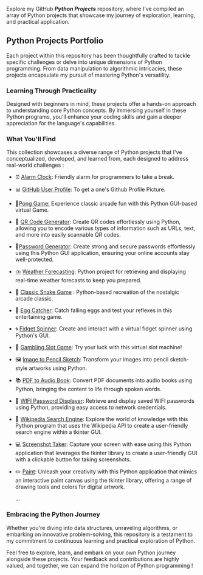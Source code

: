 Explore my GitHub ***Python Projects*** repository, where I've compiled an array of Python projects that showcase my journey of exploration, learning, and practical application.

## Python Projects Portfolio

Each project within this repository has been thoughtfully crafted to tackle specific challenges or delve into unique dimensions of Python programming. From data manipulation to algorithmic intricacies, these projects encapsulate my pursuit of mastering Python's versatility.

### Learning Through Practicality

Designed with beginners in mind, these projects offer a hands-on approach to understanding core Python concepts. By immersing yourself in these Python programs, you'll enhance your coding skills and gain a deeper appreciation for the language's capabilities.

### What You'll Find

This collection showcases a diverse range of Python projects that I've conceptualized, developed, and learned from, each designed to address real-world challenges : 

* ⏰ [Alarm Clock](https://github.com/Mimae00/Python_Projects/tree/main/Alarm%20Clock): Friendly alarm for programmers to take a break.
* 📊 [GitHub User Profile](https://github.com/Mimae00/Python_Projects/tree/main/Github%20User%20Profile): To get a one's Github Profile Picture.
* 🏓[Pong Game:](https://github.com/Mimae00/Python_Projects/tree/main/Pong%20Game) Experience classic arcade fun with this Python GUI-based virtual Game.
* 🔗 [QR Code Generator](https://github.com/Mimae00/Python_Projects/tree/main/QR%20Code%20Generator): Create QR codes effortlessly using Python, allowing you to encode various types of information such as URLs, text, and more into easily scannable QR codes.
* 🔐[Password Generator](https://github.com/Mimae00/Python_Projects/tree/main/Password%20Generator): Create strong and secure passwords effortlessly using this Python GUI application, ensuring your online accounts stay well-protected.
* ⛈️ [Weather Forecasting](https://github.com/Mimae00/Python_Projects/tree/main/Weather%20Forecasting): Python project for retrieving and displaying real-time weather forecasts to keep you prepared.
* 🐍 [Classic Snake Game](https://github.com/Mimae00/Python_Projects/blob/main/Classic%20Snake%20Game.py) : Python-based recreation of the nostalgic arcade classic.
* 🥚 [Egg Catcher](https://github.com/Mimae00/Python_Projects/blob/main/Egg%20Catcher%20-%20Game.py): Catch falling eggs and test your reflexes in this entertaining game.
* 🌀 [Fidget Spinner](https://github.com/Mimae00/Python_Projects/blob/main/Fidget%20spinner.py): Create and interact with a virtual fidget spinner using Python's GUI.
* 🎰 [Gambling Slot Game](https://github.com/Mimae00/Python_Projects/blob/main/Gambling%20Slot%20Game.py): Try your luck with this virtual slot machine!
* 🖼️ [Image to Pencil Sketch](https://github.com/Mimae00/Python_Projects/blob/main/Image%20to%20Pencil%20Sketch.py): Transform your images into pencil sketch-style artworks using Python.
* 📚 [PDF to Audio Book](https://github.com/Mimae00/Python_Projects/blob/main/PDF%20to%20Audio%20Book.py): Convert PDF documents into audio books using Python, bringing the content to life through spoken words.
* 📶 [WIFI Password Displayer](https://github.com/Mimae00/Python_Projects/blob/main/WIFI%20Password%20Displayer.py): Retrieve and display saved WIFI passwords using Python, providing easy access to network credentials.
* 📖 [Wikipedia Search Engine](https://github.com/Mimae00/Python_Projects/blob/main/Wikipedia%20Search%20Engine.py): Explore the world of knowledge with this Python program that uses the Wikipedia API to create a user-friendly search engine within a 
  tkinter GUI.
* 💻 [Screenshot Taker](https://github.com/Mimae00/Python_Projects/blob/main/Screenshot%20taker.py): Capture your screen with ease using this Python application that leverages the tkinter library to create a user-friendly GUI with a clickable button for taking screenshots.
* ✏️ [Paint](https://github.com/Mimae00/Python_Projects/blob/main/Paint%20GUI.py): Unleash your creativity with this Python application that mimics an interactive paint canvas using the tkinter library, offering a range of drawing tools and colors for digital artwork.

   ...
   
### Embracing the Python Journey

Whether you're diving into data structures, unraveling algorithms, or embarking on innovative problem-solving, this repository is a testament to my commitment to continuous learning and practical exploration of Python.

Feel free to explore, learn, and embark on your own Python journey alongside these projects. Your feedback and contributions are highly valued, and together, we can expand the horizon of Python programming !
